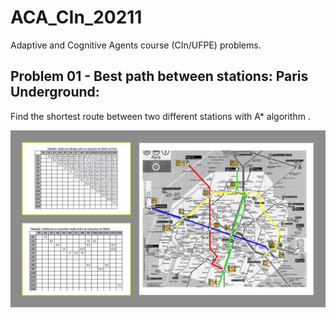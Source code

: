 # ACA_CIn_20211
Adaptive and Cognitive Agents course (CIn/UFPE) problems.

## Problem 01 - Best path between stations: Paris Underground:
Find the shortest route between two different stations with A* algorithm .

![](./Problem_01/Suporte/ACA_Tarefa_01_img.png)


